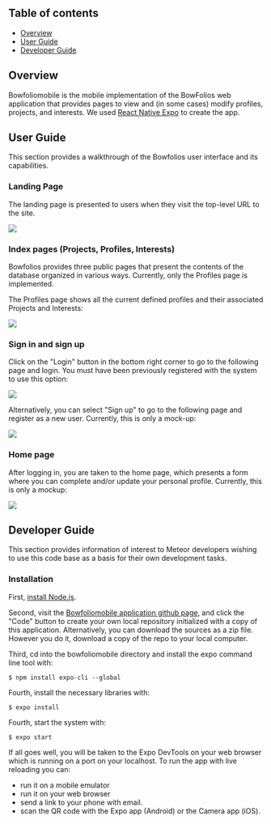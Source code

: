 ## Table of contents

* [Overview](#overview)
* [User Guide](#user-guide)
* [Developer Guide](#developer-guide)

## Overview

Bowfoliomobile is the mobile implementation of the BowFolios web application that provides pages to view and (in some cases) modify profiles, projects, and interests. We used [React Native Expo](https://expo.io/) to create the app.


## User Guide

This section provides a walkthrough of the Bowfolios user interface and its capabilities.

### Landing Page

The landing page is presented to users when they visit the top-level URL to the site.

![](images/landing-page.png)

### Index pages (Projects, Profiles, Interests)

Bowfolios provides three public pages that present the contents of the database organized in various ways.  Currently, only the Profiles page is implemented.

The Profiles page shows all the current defined profiles and their associated Projects and Interests:

![](images/profiles-page.png)


### Sign in and sign up

Click on the "Login" button in the bottom right corner to go to the following page and login. You must have been previously registered with the system to use this option:

![](images/signin-page.png)

Alternatively, you can select "Sign up" to go to the following page and register as a new user.  Currently, this is only a mock-up:

![](images/signup-page.png)

### Home page

After logging in, you are taken to the home page, which presents a form where you can complete and/or update your personal profile.  Currently, this is only a mockup:

![](images/home-page.png)


## Developer Guide

This section provides information of interest to Meteor developers wishing to use this code base as a basis for their own development tasks.

### Installation

First, [install Node.js](https://nodejs.org/).

Second, visit the [Bowfoliomobile application github page](https://github.com/Badcodio/bowfoliomobile), and click the "Code" button to create your own local repository initialized with a copy of this application. Alternatively, you can download the sources as a zip file.  However you do it, download a copy of the repo to your local computer.

Third, cd into the bowfoliomobile directory and install the expo command line tool with:

```
$ npm install expo-cli --global
```

Fourth, install the necessary libraries with:

```
$ expo install
```

Fourth, start the system with:

```
$ expo start
```

If all goes well, you will be taken to the Expo DevTools on your web browser which is running on a port on your localhost.  To run the app with live reloading you can:
 - run it on a mobile emulator
 - run it on your web browser
 - send a link to your phone with email.
 - scan the QR code with the Expo app (Android) or the Camera app (iOS).









